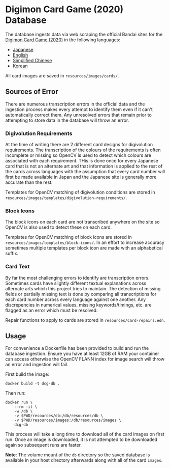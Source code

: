 # Digimon Card Game (2020) Database

The database ingests data via web scraping the official Bandai sites for the [Digimon Card Game (2020)](https://world.digimoncard.com) in the following languages:

- [Japanese](https://digimoncard.com)
- [English](https://world.digimoncard.com)
- [Simplified Chinese](https://digimoncard.cn)
- [Korean](https://digimoncard.co.kr)

All card images are saved in `resources/images/cards/`.

## Sources of Error

There are numerous transcription errors in the official data and the ingestion process makes every attempt to identify them even if it can't automatically correct them. Any unresolved errors that remain prior to attempting to store data in the database will throw an error.

### Digivolution Requirements

At the time of writing there are 2 different card designs for digivolution requirements. The transcription of the colours of the requirements is often incomplete or missing so OpenCV is used to detect which colours are associated with each requirement. THis is done once for every Japanese card that is not an alternate art and that information is applied to the rest of the cards across languages with the assumption that every card number will first be made available in Japan and the Japanese site is generally more accurate than the rest.

Templates for OpenCV matching of digivolution conditions are stored in `resources/images/templates/digivolution-requirements/`.

### Block Icons

The block icons on each card are not transcribed anywhere on the site so OpenCV is also used to detect these on each card.

Templates for OpenCV matching of block icons are stored in `resources/images/templates/block-icons/`. In an effort to increase accuracy sometimes multiple templates per block icon are made with an alphabetical suffix.

### Card Text

By far the most challenging errors to identify are transcription errors. Sometimes cards have slightly different textual explanations across alternate arts which this project tries to maintain. The detection of missing fields or partially missing text is done by comparing all transcriptions for each card number across every language against one another. Any discrepencies in numerical values, missing keywords/timings, etc. are flagged as an error which must be resolved.

Repair functions to apply to cards are stored in `resources/card-repairs.edn`.

## Usage

For convenience a Dockerfile has been provided to build and run the database ingestion. Ensure you have at least 12GB of RAM your container can access otherwise the OpenCV FLANN index for image search will throw an error and ingestion will fail.

First build the image:

```
docker build -t dcg-db .
```

Then run:

```
docker run \
	--rm -it \
	-w /db \
	-v $PWD/resources/db:/db/resources/db \
	-v $PWD/resources/images:/db/resources/images \
	dcg-db
```

This process will take a long time to download all of the card images on first run. Once an image is downloaded, it is not attempted to be downloaded again so subsequent runs are faster.

**Note**: The volume mount of the `db` directory so the saved database is available in your host directory afterwards along with all of the card `images`.
